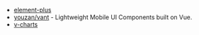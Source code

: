 - [element-plus](https://github.com/element-plus/element-plus)
- [youzan/vant](https://github.com/youzan/vant) - Lightweight Mobile UI Components built on Vue.
- [v-charts](https://github.com/ElemeFE/v-charts)
